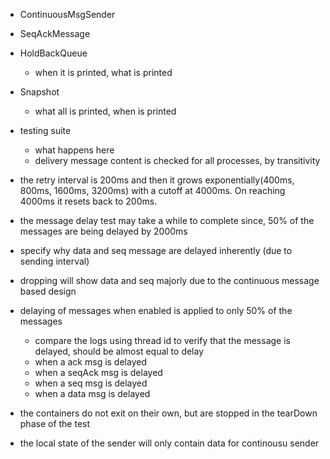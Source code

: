 - ContinuousMsgSender
- SeqAckMessage
- HoldBackQueue
    - when it is printed, what is printed
- Snapshot
    - what all is printed, when is printed
- testing suite
    - what happens here
    - delivery message content is checked for all processes, by transitivity

- the retry interval is 200ms and then it grows exponentially(400ms, 800ms, 1600ms, 3200ms) with a cutoff at 4000ms. 
On reaching 4000ms it resets back to 200ms. 

- the message delay test may take a while to complete since, 50% of the messages are being delayed by 2000ms
- specify why data and seq message are delayed inherently (due to sending interval)

- dropping will show data and seq majorly due to the continuous message based design
- delaying of messages when enabled is applied to only 50% of the messages
    - compare the logs using thread id to verify that the message is delayed, should be almost equal to delay
    - when a ack msg is delayed
    - when a seqAck msg is delayed
    - when a seq msg is delayed
    - when a data msg is delayed

- the containers do not exit on their own, but are stopped in the tearDown phase of the test

- the local state of the sender will only contain data for continousu sender